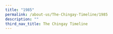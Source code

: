 ```yaml
---
title: "1985"
permalink: /about-us/The-Chingay-Timeline/1985
description: ""
third_nav_title: The Chingay Timeline
---
```


